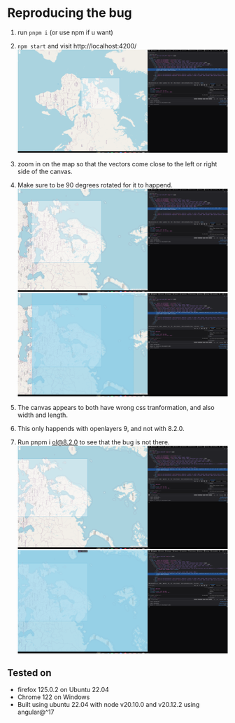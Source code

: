 # Reproducing the bug
1. run `pnpm i` (or use npm if u want)
2. `npm start` and visit http://localhost:4200/
![alt text](docs/zoomedout.png)
3. zoom in on the map so that the vectors come close to the left or right side of the canvas.
4. Make sure to be 90 degrees rotated for it to happend.
![alt text](docs/zoomedclipped.png)
![alt text](docs/zoomedwithcanvaselement.png)
5. The canvas appears to both have wrong css tranformation, and also width and length.

6. This only happends with openlayers 9, and not with 8.2.0.
7. Run pnpm i ol@8.2.0 to see that the bug is not there.
![alt text](<docs/no bug in 8.2.0 - 2.png>)
![alt text](<docs/no bug in 8.2.0.png>)


## Tested on
- firefox 125.0.2 on Ubuntu 22.04
- Chrome 122 on Windows
- Built using ubuntu 22.04 with node v20.10.0 and v20.12.2 using angular@^17
